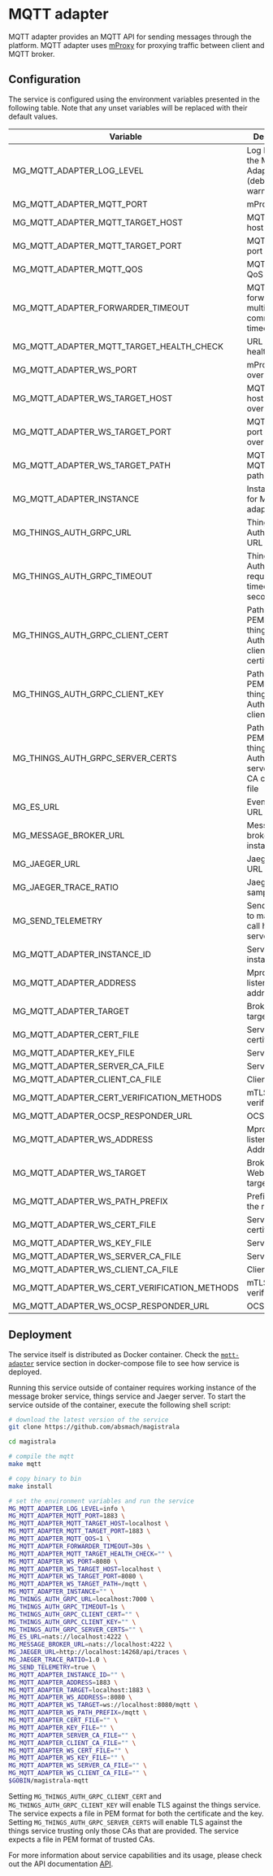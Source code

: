 # MQTT adapter

MQTT adapter provides an MQTT API for sending messages through the platform. MQTT adapter uses [mProxy](https://github.com/absmach/mproxy) for proxying traffic between client and MQTT broker.

## Configuration

The service is configured using the environment variables presented in the following table. Note that any unset variables will be replaced with their default values.

| Variable                                     | Description                                                                        | Default                             |
| -------------------------------------------- | ---------------------------------------------------------------------------------- | ----------------------------------- |
| MG_MQTT_ADAPTER_LOG_LEVEL                    | Log level for the MQTT Adapter (debug, info, warn, error)                          | info                                |
| MG_MQTT_ADAPTER_MQTT_PORT                    | mProxy port                                                                        | 1883                                |
| MG_MQTT_ADAPTER_MQTT_TARGET_HOST             | MQTT broker host                                                                   | localhost                           |
| MG_MQTT_ADAPTER_MQTT_TARGET_PORT             | MQTT broker port                                                                   | 1883                                |
| MG_MQTT_ADAPTER_MQTT_QOS                     | MQTT broker QoS                                                                    | 1                                   |
| MG_MQTT_ADAPTER_FORWARDER_TIMEOUT            | MQTT forwarder for multiprotocol communication timeout                             | 30s                                 |
| MG_MQTT_ADAPTER_MQTT_TARGET_HEALTH_CHECK     | URL of broker health check                                                         | ""                                  |
| MG_MQTT_ADAPTER_WS_PORT                      | mProxy MQTT over WS port                                                           | 8080                                |
| MG_MQTT_ADAPTER_WS_TARGET_HOST               | MQTT broker host for MQTT over WS                                                  | localhost                           |
| MG_MQTT_ADAPTER_WS_TARGET_PORT               | MQTT broker port for MQTT over WS                                                  | 8080                                |
| MG_MQTT_ADAPTER_WS_TARGET_PATH               | MQTT broker MQTT over WS path                                                      | /mqtt                               |
| MG_MQTT_ADAPTER_INSTANCE                     | Instance name for MQTT adapter                                                     | ""                                  |
| MG_THINGS_AUTH_GRPC_URL                      | Things service Auth gRPC URL                                                       | <localhost:7000>                    |
| MG_THINGS_AUTH_GRPC_TIMEOUT                  | Things service Auth gRPC request timeout in seconds                                | 1s                                  |
| MG_THINGS_AUTH_GRPC_CLIENT_CERT              | Path to the PEM encoded things service Auth gRPC client certificate file           | ""                                  |
| MG_THINGS_AUTH_GRPC_CLIENT_KEY               | Path to the PEM encoded things service Auth gRPC client key file                   | ""                                  |
| MG_THINGS_AUTH_GRPC_SERVER_CERTS             | Path to the PEM encoded things server Auth gRPC server trusted CA certificate file | ""                                  |
| MG_ES_URL                                    | Event sourcing URL                                                                 | <nats://localhost:4222>             |
| MG_MESSAGE_BROKER_URL                        | Message broker instance URL                                                        | <nats://localhost:4222>             |
| MG_JAEGER_URL                                | Jaeger server URL                                                                  | <http://localhost:14268/api/traces> |
| MG_JAEGER_TRACE_RATIO                        | Jaeger sampling ratio                                                              | 1.0                                 |
| MG_SEND_TELEMETRY                            | Send telemetry to magistrala call home server                                      | true                                |
| MG_MQTT_ADAPTER_INSTANCE_ID                  | Service instance ID                                                                | ""                                  |
| MG_MQTT_ADAPTER_ADDRESS                      | Mproxy listening address                                                           | :1883                               |
| MG_MQTT_ADAPTER_TARGET                       | Broker TCP target address                                                              | vernemq:1883                        |
| MG_MQTT_ADAPTER_CERT_FILE                    | Server certificate file                                                            | ./ssl/certs/magistrala-server.crt   |
| MG_MQTT_ADAPTER_KEY_FILE                     | Server key file                                                                    | ./ssl/certs/magistrala-server.key   |
| MG_MQTT_ADAPTER_SERVER_CA_FILE               | Server CA file                                                                     | ./ssl/certs/ca.crt                  |
| MG_MQTT_ADAPTER_CLIENT_CA_FILE               | Client's CA file                                                                   | etc/ssl/certs/ca.crt                |
| MG_MQTT_ADAPTER_CERT_VERIFICATION_METHODS    | mTLS verification                                                                  | ocsp                                |
| MG_MQTT_ADAPTER_OCSP_RESPONDER_URL           | OCSP address                                                                       | http://localhost:8080/ocsp          |
| MG_MQTT_ADAPTER_WS_ADDRESS                   | Mproxy listening Address                                                           | :8080                               |
| MG_MQTT_ADAPTER_WS_TARGET                    | Broker MQTT Websocket target address                                                 | ws://vernemq:8080/mqtt              |
| MG_MQTT_ADAPTER_WS_PATH_PREFIX               | Prefix added to the requests                                                       | /mqtt                               |
| MG_MQTT_ADAPTER_WS_CERT_FILE                 | Server certificate file                                                            | ./ssl/certs/magistrala-server.crt   |
| MG_MQTT_ADAPTER_WS_KEY_FILE                  | Server key file                                                                    | ./ssl/certs/magistrala-server.key   |
| MG_MQTT_ADAPTER_WS_SERVER_CA_FILE            | Server CA file                                                                     | ./ssl/certs/ca.crt                  |
| MG_MQTT_ADAPTER_WS_CLIENT_CA_FILE            | Client's CA file                                                                   | ./ssl/certs/ca.crt                  |
| MG_MQTT_ADAPTER_WS_CERT_VERIFICATION_METHODS | mTLS verification                                                                  | ocsp                                |
| MG_MQTT_ADAPTER_WS_OCSP_RESPONDER_URL        | OCSP address                                                                       | http://localhost:8080/ocsp          |

## Deployment

The service itself is distributed as Docker container. Check the [`mqtt-adapter`](https://github.com/absmach/magistrala/blob/main/docker/docker-compose.yml) service section in docker-compose file to see how service is deployed.

Running this service outside of container requires working instance of the message broker service, things service and Jaeger server.
To start the service outside of the container, execute the following shell script:

```bash
# download the latest version of the service
git clone https://github.com/absmach/magistrala

cd magistrala

# compile the mqtt
make mqtt

# copy binary to bin
make install

# set the environment variables and run the service
MG_MQTT_ADAPTER_LOG_LEVEL=info \
MG_MQTT_ADAPTER_MQTT_PORT=1883 \
MG_MQTT_ADAPTER_MQTT_TARGET_HOST=localhost \
MG_MQTT_ADAPTER_MQTT_TARGET_PORT=1883 \
MG_MQTT_ADAPTER_MQTT_QOS=1 \
MG_MQTT_ADAPTER_FORWARDER_TIMEOUT=30s \
MG_MQTT_ADAPTER_MQTT_TARGET_HEALTH_CHECK="" \
MG_MQTT_ADAPTER_WS_PORT=8080 \
MG_MQTT_ADAPTER_WS_TARGET_HOST=localhost \
MG_MQTT_ADAPTER_WS_TARGET_PORT=8080 \
MG_MQTT_ADAPTER_WS_TARGET_PATH=/mqtt \
MG_MQTT_ADAPTER_INSTANCE="" \
MG_THINGS_AUTH_GRPC_URL=localhost:7000 \
MG_THINGS_AUTH_GRPC_TIMEOUT=1s \
MG_THINGS_AUTH_GRPC_CLIENT_CERT="" \
MG_THINGS_AUTH_GRPC_CLIENT_KEY="" \
MG_THINGS_AUTH_GRPC_SERVER_CERTS="" \
MG_ES_URL=nats://localhost:4222 \
MG_MESSAGE_BROKER_URL=nats://localhost:4222 \
MG_JAEGER_URL=http://localhost:14268/api/traces \
MG_JAEGER_TRACE_RATIO=1.0 \
MG_SEND_TELEMETRY=true \
MG_MQTT_ADAPTER_INSTANCE_ID="" \
MG_MQTT_ADAPTER_ADDRESS=1883 \
MG_MQTT_ADAPTER_TARGET=localhost:1883 \
MG_MQTT_ADAPTER_WS_ADDRESS=:8080 \
MG_MQTT_ADAPTER_WS_TARGET=ws://localhost:8080/mqtt \
MG_MQTT_ADAPTER_WS_PATH_PREFIX=/mqtt \
MG_MQTT_ADAPTER_CERT_FILE="" \
MG_MQTT_ADAPTER_KEY_FILE="" \
MG_MQTT_ADAPTER_SERVER_CA_FILE="" \
MG_MQTT_ADAPTER_CLIENT_CA_FILE="" \
MG_MQTT_ADAPTER_WS_CERT_FILE="" \
MG_MQTT_ADAPTER_WS_KEY_FILE="" \
MG_MQTT_ADAPTER_WS_SERVER_CA_FILE="" \
MG_MQTT_ADAPTER_WS_CLIENT_CA_FILE="" \
$GOBIN/magistrala-mqtt
```

Setting `MG_THINGS_AUTH_GRPC_CLIENT_CERT` and `MG_THINGS_AUTH_GRPC_CLIENT_KEY` will enable TLS against the things service. The service expects a file in PEM format for both the certificate and the key. Setting `MG_THINGS_AUTH_GRPC_SERVER_CERTS` will enable TLS against the things service trusting only those CAs that are provided. The service expects a file in PEM format of trusted CAs.

For more information about service capabilities and its usage, please check out the API documentation [API](https://github.com/absmach/magistrala/blob/main/api/asyncapi/mqtt.yml).
